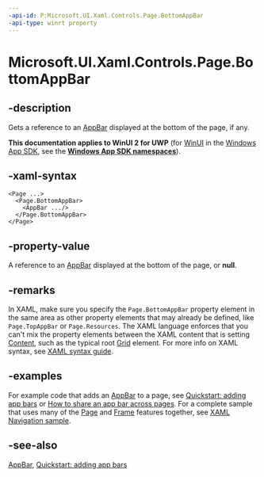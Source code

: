 ```yaml
---
-api-id: P:Microsoft.UI.Xaml.Controls.Page.BottomAppBar
-api-type: winrt property
---
```


<!-- Property syntax
public Windows.UI.Xaml.Controls.AppBar BottomAppBar { get;  set; }
-->

# Microsoft.UI.Xaml.Controls.Page.BottomAppBar

## -description
Gets a reference to an [AppBar](appbar.md) displayed at the bottom of the page, if any.

**This documentation applies to WinUI 2 for UWP** (for [WinUI](/windows/apps/winui/winui3/) in the [Windows App SDK](/windows/apps/windows-app-sdk/), see the **[Windows App SDK namespaces](/windows/windows-app-sdk/api/winrt/)**).

## -xaml-syntax
```xaml
<Page ...>
  <Page.BottomAppBar>
    <AppBar .../>
  </Page.BottomAppBar>
</Page>
```


## -property-value
A reference to an [AppBar](appbar.md) displayed at the bottom of the page, or **null**.

## -remarks
In XAML, make sure you specify the `Page.BottomAppBar` property element in the same area as other property elements that may already be defined, like `Page.TopAppBar` or `Page.Resources`. The XAML language enforces that you can't mix the property elements between the XAML content that is setting [Content](usercontrol_content.md), such as the typical root [Grid](grid.md) element. For more info on XAML syntax, see [XAML syntax guide](/windows/uwp/xaml-platform/xaml-syntax-guide).

## -examples
For example code that adds an [AppBar](appbar.md) to a page, see [Quickstart: adding app bars](/previous-versions/windows/apps/hh781230(v=win.10)) or [How to share an app bar across pages](/previous-versions/windows/apps/jj150604(v=win.10)). For a complete sample that uses many of the [Page](page.md) and [Frame](frame.md) features together, see [XAML Navigation sample](https://github.com/microsoft/Windows-universal-samples/tree/master/Samples/XamlNavigation).

## -see-also
[AppBar](appbar.md), [Quickstart: adding app bars](/previous-versions/windows/apps/hh781230(v=win.10))
